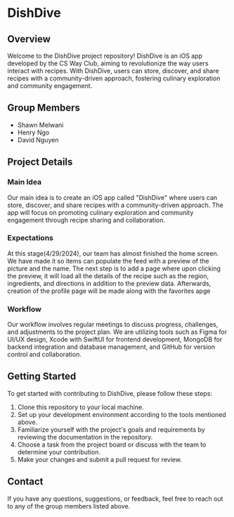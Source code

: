 # DishDive

## Overview

Welcome to the DishDive project repository! DishDive is an iOS app developed by the CS Way Club, aiming to revolutionize the way users interact with recipes. With DishDive, users can store, discover, and share recipes with a community-driven approach, fostering culinary exploration and community engagement.

## Group Members

- Shawn Melwani
- Henry Ngo
- David Nguyen

## Project Details

### Main Idea

Our main idea is to create an iOS app called "DishDive" where users can store, discover, and share recipes with a community-driven approach. The app will focus on promoting culinary exploration and community engagement through recipe sharing and collaboration.

### Expectations

At this stage(4/29/2024), our team has almost finished the home screen. We have made it so items can populate the feed with a preview of the picture and the name. The next step is to add a page where upon clicking the preview, it will load all the details of the recipe such as the region, ingredients, and directions in addition to the preview data. Afterwards, creation of the profile page will be made along with the favorites apge

### Workflow

Our workflow involves regular meetings to discuss progress, challenges, and adjustments to the project plan. We are utilizing tools such as Figma for UI/UX design, Xcode with SwiftUI for frontend development, MongoDB for backend integration and database management, and GitHub for version control and collaboration.

## Getting Started

To get started with contributing to DishDive, please follow these steps:

1. Clone this repository to your local machine.
2. Set up your development environment according to the tools mentioned above.
3. Familiarize yourself with the project's goals and requirements by reviewing the documentation in the repository.
4. Choose a task from the project board or discuss with the team to determine your contribution.
5. Make your changes and submit a pull request for review.

## Contact

If you have any questions, suggestions, or feedback, feel free to reach out to any of the group members listed above.
